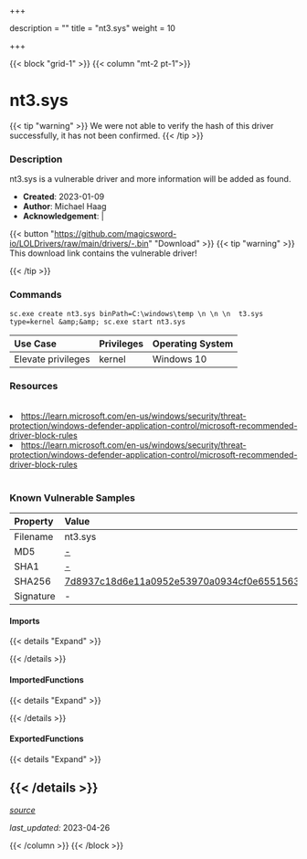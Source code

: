 +++

description = ""
title = "nt3.sys"
weight = 10

+++


{{< block "grid-1" >}}
{{< column "mt-2 pt-1">}}


# nt3.sys 


{{< tip "warning" >}}
We were not able to verify the hash of this driver successfully, it has not been confirmed.
{{< /tip >}}


### Description

nt3.sys is a vulnerable driver and more information will be added as found.

- **Created**: 2023-01-09
- **Author**: Michael Haag
- **Acknowledgement**:  | [](https://twitter.com/)

{{< button "https://github.com/magicsword-io/LOLDrivers/raw/main/drivers/-.bin" "Download" >}}
{{< tip "warning" >}}
This download link contains the vulnerable driver!

{{< /tip >}}

### Commands

```
sc.exe create nt3.sys binPath=C:\windows\temp \n \n \n  t3.sys type=kernel &amp;&amp; sc.exe start nt3.sys
```

| Use Case | Privileges | Operating System | 
|:---- | ---- | ---- |
| Elevate privileges | kernel | Windows 10 |

### Resources
<br>
<li><a href=" https://learn.microsoft.com/en-us/windows/security/threat-protection/windows-defender-application-control/microsoft-recommended-driver-block-rules"> https://learn.microsoft.com/en-us/windows/security/threat-protection/windows-defender-application-control/microsoft-recommended-driver-block-rules</a></li>
<li><a href="https://learn.microsoft.com/en-us/windows/security/threat-protection/windows-defender-application-control/microsoft-recommended-driver-block-rules">https://learn.microsoft.com/en-us/windows/security/threat-protection/windows-defender-application-control/microsoft-recommended-driver-block-rules</a></li>
<br>

### Known Vulnerable Samples

| Property           | Value |
|:-------------------|:------|
| Filename           | nt3.sys |
| MD5                | [-](https://www.virustotal.com/gui/file/-) |
| SHA1               | [-](https://www.virustotal.com/gui/file/-) |
| SHA256             | [7d8937c18d6e11a0952e53970a0934cf0e65515637ac24d6ca52ccf4b93d385f](https://www.virustotal.com/gui/file/7d8937c18d6e11a0952e53970a0934cf0e65515637ac24d6ca52ccf4b93d385f) |
| Signature         | -   |


#### Imports
{{< details "Expand" >}}

{{< /details >}}
#### ImportedFunctions
{{< details "Expand" >}}

{{< /details >}}
#### ExportedFunctions
{{< details "Expand" >}}

{{< /details >}}
-----



[*source*](https://github.com/magicsword-io/LOLDrivers/tree/main/yaml/nt3.yaml)

*last_updated:* 2023-04-26








{{< /column >}}
{{< /block >}}
